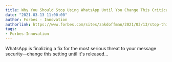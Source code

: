 ```yaml
---
title: Why You Should Stop Using WhatsApp Until You Change This Critical Setting
date: "2021-03-13 11:00:00"
author: Forbes - Innovation
authorlink: https://www.forbes.com/sites/zakdoffman/2021/03/13/stop-this-dangerous-whatsapp-setting-on-your-apple-iphone-or-google-android-phone/
tags:
- Forbes-Innovation
---
```

WhatsApp is finalizing a fix for the most serious threat to your message security—change this setting until it's released...